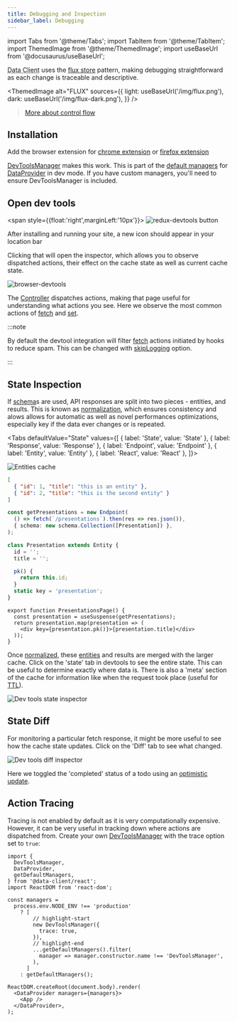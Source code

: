 ```yaml
---
title: Debugging and Inspection
sidebar_label: Debugging
---
```

import Tabs from '@theme/Tabs';
import TabItem from '@theme/TabItem';
import ThemedImage from '@theme/ThemedImage';
import useBaseUrl from '@docusaurus/useBaseUrl';

<abbr title="Reactive Data Client">Data Client</abbr> uses the [flux store](https://facebookarchive.github.io/flux/docs/in-depth-overview/) pattern, making debugging
straightforward as each change is traceable and descriptive.

<ThemedImage
  alt="FLUX"
  sources={{
    light: useBaseUrl('/img/flux.png'),
    dark: useBaseUrl('/img/flux-dark.png'),
  }}
/>

> [More about control flow](../api/Manager#control-flow)

## Installation

Add the browser extension for
[chrome extension](https://chrome.google.com/webstore/detail/redux-devtools/lmhkpmbekcpmknklioeibfkpmmfibljd?hl=en)
or
[firefox extension](https://addons.mozilla.org/en-US/firefox/addon/reduxdevtools/)

[DevToolsManager](../api/DevToolsManager) makes this work. This is part of the [default managers](../api/DataProvider.md) for [DataProvider](../api/DataProvider.md)
in dev mode. If you have custom managers, you'll need to ensure DevToolsManager is included.

## Open dev tools

<span style={{float:'right',marginLeft:'10px'}}>
![redux-devtools button](/img/redux-devtools.png)
</span>

After installing and running your site, a new icon should appear in your location bar

Clicking that will open the inspector, which allows you to observe dispatched actions,
their effect on the cache state as well as current cache state.

![browser-devtools](/img/devtool-action.png 'Reactive Data Client devtools')

The [Controller](../api/Controller.md) dispatches actions, making that page useful for understanding
what actions you see. Here we observe the most common actions of [fetch](../api/Controller.md#fetch)
and [set](../api/Controller.md#setResponse).

:::note

By default the devtool integration will filter [fetch](../api/Controller.md#fetch) actions initiated
by hooks to reduce spam. This can be changed with [skipLogging](../api/DevToolsManager.md#skiplogging) option.

:::

## State Inspection

If [schema](/rest/api/schema)s are used, API responses are split into two pieces - entities, and results. This
is known as [normalization](../concepts/normalization.md), which ensures consistency
and alows allows for automatic as well as novel performances optimizations, especially
key if the data ever changes or is repeated.

<Tabs
defaultValue="State"
values={[
{ label: 'State', value: 'State' },
{ label: 'Response', value: 'Response' },
{ label: 'Endpoint', value: 'Endpoint' },
{ label: 'Entity', value: 'Entity' },
{ label: 'React', value: 'React' },
]}>
<TabItem value="State">

![Entities cache](/img/entities.png 'Entities cache')

</TabItem>
<TabItem value="Response">

```json
[
  { "id": 1, "title": "this is an entity" },
  { "id": 2, "title": "this is the second entity" }
]
```

</TabItem>
<TabItem value="Endpoint">

```typescript
const getPresentations = new Endpoint(
  () => fetch(`/presentations`).then(res => res.json()),
  { schema: new schema.Collection([Presentation]) },
);
```

</TabItem>
<TabItem value="Entity">

```typescript
class Presentation extends Entity {
  id = '';
  title = '';

  pk() {
    return this.id;
  }
  static key = 'presentation';
}
```

</TabItem>
<TabItem value="React">

```tsx
export function PresentationsPage() {
  const presentation = useSuspense(getPresentations);
  return presentation.map(presentation => (
    <div key={presentation.pk()}>{presentation.title}</div>
  ));
}
```

</TabItem>
</Tabs>

Once [normalized](../concepts/normalization.md), these [entities](/rest/api/Entity) and results are merged with the larger cache. Click on the 'state'
tab in devtools to see the entire state. This can be useful to determine exactly where data is. There is
also a 'meta' section of the cache for information like when the request took place (useful for [TTL](../concepts/expiry-policy.md)).

![Dev tools state inspector](/img/devtool-state.png 'Reactive Data Client devtools state inspector')

## State Diff

For monitoring a particular fetch response, it might be more useful to see how the cache state updates.
Click on the 'Diff' tab to see what changed.

![Dev tools diff inspector](/img/devtool-diff.png 'Reactive Data Client devtools diff')

Here we toggled the 'completed' status of a todo using an [optimistic update](/rest/guides/optimistic-updates).

## Action Tracing

Tracing is not enabled by default as it is very computationally expensive. However, it can be very useful
in tracking down where actions are dispatched from. Create your own [DevToolsManager](../api/DevToolsManager.md)
with the trace option set to `true`:

```tsx title="index.tsx"
import {
  DevToolsManager,
  DataProvider,
  getDefaultManagers,
} from '@data-client/react';
import ReactDOM from 'react-dom';

const managers =
  process.env.NODE_ENV !== 'production'
    ? [
        // highlight-start
        new DevToolsManager({
          trace: true,
        }),
        // highlight-end
        ...getDefaultManagers().filter(
          manager => manager.constructor.name !== 'DevToolsManager',
        ),
      ]
    : getDefaultManagers();

ReactDOM.createRoot(document.body).render(
  <DataProvider managers={managers}>
    <App />
  </DataProvider>,
);
```